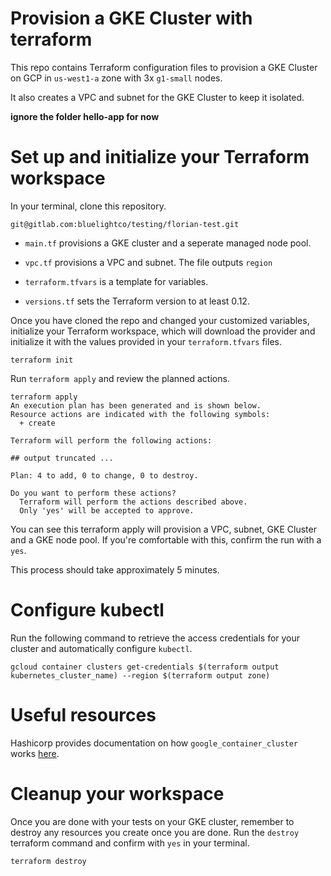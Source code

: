 # Provision a GKE Cluster with terraform

This repo contains Terraform configuration files to provision a GKE Cluster on GCP in `us-west1-a` zone with 3x `g1-small` nodes.

It also creates a VPC and subnet for the GKE Cluster to keep it isolated.

**ignore the folder hello-app for now**

# Set up and initialize your Terraform workspace

In your terminal, clone this repository.
```shell
git@gitlab.com:bluelightco/testing/florian-test.git
```

- `main.tf` provisions a GKE cluster and a seperate managed node pool.

- `vpc.tf` provisions a VPC and subnet. The file outputs `region`

- `terraform.tfvars` is a template for variables.

- `versions.tf` sets the Terraform version to at least 0.12.

Once you have cloned the repo and changed your customized variables, initialize your Terraform workspace, which will download the provider and initialize it with the values provided in your `terraform.tfvars` files.


```shell
terraform init
```
Run `terraform apply`  and review the planned actions.

```shell
terraform apply
An execution plan has been generated and is shown below.
Resource actions are indicated with the following symbols:
  + create

Terraform will perform the following actions:

## output truncated ...

Plan: 4 to add, 0 to change, 0 to destroy.

Do you want to perform these actions?
  Terraform will perform the actions described above.
  Only 'yes' will be accepted to approve.
```
You can see this terraform apply will provision a VPC, subnet, GKE Cluster and a GKE node pool. If you're comfortable with this, confirm the run with a `yes`.

This process should take approximately 5 minutes.

# Configure kubectl

Run the following command to retrieve the access credentials for your cluster and automatically configure `kubectl`.

```shell
gcloud container clusters get-credentials $(terraform output kubernetes_cluster_name) --region $(terraform output zone)
```
# Useful resources

Hashicorp provides documentation on how `google_container_cluster` works [here](https://registry.terraform.io/providers/hashicorp/google/latest/docs/resources/container_cluster).

# Cleanup your workspace
Once you are done with your tests on your GKE cluster, remember to destroy any resources you create once you are done.
Run the `destroy` terraform command and confirm with `yes` in your terminal.
```shell
terraform destroy
```
